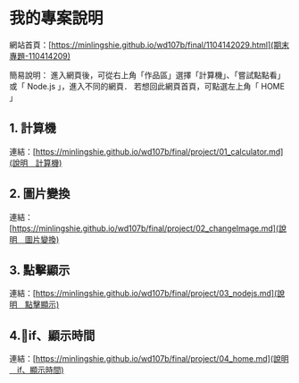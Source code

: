 # 我的專案說明

網站首頁：[https://minlingshie.github.io/wd107b/final/1104142029.html](期末專題-110414209)

簡易說明：
    進入網頁後，可從右上角「作品區」選擇「計算機」、「嘗試點點看」或「 Node.js 」，進入不同的網頁．
    若想回此網頁首頁，可點選左上角「 HOME 」

## 1. 計算機

連結：[https://minlingshie.github.io/wd107b/final/project/01_calculator.md](說明＿計算機)

## 2. 圖片變換

連結：[https://minlingshie.github.io/wd107b/final/project/02_changeImage.md](說明＿圖片變換)

## 3. 點擊顯示

連結：[https://minlingshie.github.io/wd107b/final/project/03_nodejs.md](說明＿點擊顯示)

## 4.if、顯示時間
連結：[https://minlingshie.github.io/wd107b/final/project/04_home.md](說明＿if、顯示時間)
